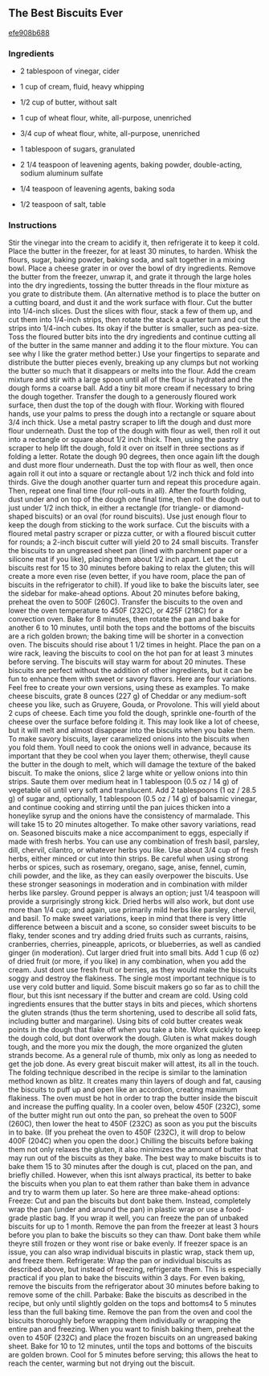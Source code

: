## The Best Biscuits Ever

[efe908b688](http://www.epicurious.com/recipes/food/views/the-best-biscuits-ever-381470)

### Ingredients

 - 2 tablespoon of vinegar, cider

 - 1 cup of cream, fluid, heavy whipping

 - 1/2 cup of butter, without salt

 - 1 cup of wheat flour, white, all-purpose, unenriched

 - 3/4 cup of wheat flour, white, all-purpose, unenriched

 - 1 tablespoon of sugars, granulated

 - 2 1/4 teaspoon of leavening agents, baking powder, double-acting, sodium aluminum sulfate

 - 1/4 teaspoon of leavening agents, baking soda

 - 1/2 teaspoon of salt, table

### Instructions

Stir the vinegar into the cream to acidify it, then refrigerate it to keep it cold. Place the butter in the freezer, for at least 30 minutes, to harden. Whisk the flours, sugar, baking powder, baking soda, and salt together in a mixing bowl. Place a cheese grater in or over the bowl of dry ingredients. Remove the butter from the freezer, unwrap it, and grate it through the large holes into the dry ingredients, tossing the butter threads in the flour mixture as you grate to distribute them. (An alternative method is to place the butter on a cutting board, and dust it and the work surface with flour. Cut the butter into 1/4-inch slices. Dust the slices with flour, stack a few of them up, and cut them into 1/4-inch strips, then rotate the stack a quarter turn and cut the strips into 1/4-inch cubes. Its okay if the butter is smaller, such as pea-size. Toss the floured butter bits into the dry ingredients and continue cutting all of the butter in the same manner and adding it to the flour mixture. You can see why I like the grater method better.) Use your fingertips to separate and distribute the butter pieces evenly, breaking up any clumps but not working the butter so much that it disappears or melts into the flour. Add the cream mixture and stir with a large spoon until all of the flour is hydrated and the dough forms a coarse ball. Add a tiny bit more cream if necessary to bring the dough together. Transfer the dough to a generously floured work surface, then dust the top of the dough with flour. Working with floured hands, use your palms to press the dough into a rectangle or square about 3/4 inch thick. Use a metal pastry scraper to lift the dough and dust more flour underneath. Dust the top of the dough with flour as well, then roll it out into a rectangle or square about 1/2 inch thick. Then, using the pastry scraper to help lift the dough, fold it over on itself in three sections as if folding a letter. Rotate the dough 90 degrees, then once again lift the dough and dust more flour underneath. Dust the top with flour as well, then once again roll it out into a square or rectangle about 1/2 inch thick and fold into thirds. Give the dough another quarter turn and repeat this procedure again. Then, repeat one final time (four roll-outs in all). After the fourth folding, dust under and on top of the dough one final time, then roll the dough out to just under 1/2 inch thick, in either a rectangle (for triangle- or diamond-shaped biscuits) or an oval (for round biscuits). Use just enough flour to keep the dough from sticking to the work surface. Cut the biscuits with a floured metal pastry scraper or pizza cutter, or with a floured biscuit cutter for rounds; a 2-inch biscuit cutter will yield 20 to 24 small biscuits. Transfer the biscuits to an ungreased sheet pan (lined with parchment paper or a silicone mat if you like), placing them about 1/2 inch apart. Let the cut biscuits rest for 15 to 30 minutes before baking to relax the gluten; this will create a more even rise (even better, if you have room, place the pan of biscuits in the refrigerator to chill). If youd like to bake the biscuits later, see the sidebar for make-ahead options. About 20 minutes before baking, preheat the oven to 500F (260C). Transfer the biscuits to the oven and lower the oven temperature to 450F (232C), or 425F (218C) for a convection oven. Bake for 8 minutes, then rotate the pan and bake for another 6 to 10 minutes, until both the tops and the bottoms of the biscuits are a rich golden brown; the baking time will be shorter in a convection oven. The biscuits should rise about 1 1/2 times in height. Place the pan on a wire rack, leaving the biscuits to cool on the hot pan for at least 3 minutes before serving. The biscuits will stay warm for about 20 minutes. These biscuits are perfect without the addition of other ingredients, but it can be fun to enhance them with sweet or savory flavors. Here are four variations. Feel free to create your own versions, using these as examples. To make cheese biscuits, grate 8 ounces (227 g) of Cheddar or any medium-soft cheese you like, such as Gruyere, Gouda, or Provolone. This will yield about 2 cups of cheese. Each time you fold the dough, sprinkle one-fourth of the cheese over the surface before folding it. This may look like a lot of cheese, but it will melt and almost disappear into the biscuits when you bake them. To make savory biscuits, layer caramelized onions into the biscuits when you fold them. Youll need to cook the onions well in advance, because its important that they be cool when you layer them; otherwise, theyll cause the butter in the dough to melt, which will damage the texture of the baked biscuit. To make the onions, slice 2 large white or yellow onions into thin strips. Saute them over medium heat in 1 tablespoon (0.5 oz / 14 g) of vegetable oil until very soft and translucent. Add 2 tablespoons (1 oz / 28.5 g) of sugar and, optionally, 1 tablespoon (0.5 oz / 14 g) of balsamic vinegar, and continue cooking and stirring until the pan juices thicken into a honeylike syrup and the onions have the consistency of marmalade. This will take 15 to 20 minutes altogether. To make other savory variations, read on. Seasoned biscuits make a nice accompaniment to eggs, especially if made with fresh herbs. You can use any combination of fresh basil, parsley, dill, chervil, cilantro, or whatever herbs you like. Use about 3/4 cup of fresh herbs, either minced or cut into thin strips. Be careful when using strong herbs or spices, such as rosemary, oregano, sage, anise, fennel, cumin, chili powder, and the like, as they can easily overpower the biscuits. Use these stronger seasonings in moderation and in combination with milder herbs like parsley. Ground pepper is always an option; just 1/4 teaspoon will provide a surprisingly strong kick. Dried herbs will also work, but dont use more than 1/4 cup; and again, use primarily mild herbs like parsley, chervil, and basil. To make sweet variations, keep in mind that there is very little difference between a biscuit and a scone, so consider sweet biscuits to be flaky, tender scones and try adding dried fruits such as currants, raisins, cranberries, cherries, pineapple, apricots, or blueberries, as well as candied ginger (in moderation). Cut larger dried fruit into small bits. Add 1 cup (6 oz) of dried fruit (or more, if you like) in any combination, when you add the cream. Just dont use fresh fruit or berries, as they would make the biscuits soggy and destroy the flakiness. The single most important technique is to use very cold butter and liquid. Some biscuit makers go so far as to chill the flour, but this isnt necessary if the butter and cream are cold. Using cold ingredients ensures that the butter stays in bits and pieces, which shortens the gluten strands (thus the term shortening, used to describe all solid fats, including butter and margarine). Using bits of cold butter creates weak points in the dough that flake off when you take a bite. Work quickly to keep the dough cold, but dont overwork the dough. Gluten is what makes dough tough, and the more you mix the dough, the more organized the gluten strands become. As a general rule of thumb, mix only as long as needed to get the job done. As every great biscuit maker will attest, its all in the touch. The folding technique described in the recipe is similar to the lamination method known as blitz. It creates many thin layers of dough and fat, causing the biscuits to puff up and open like an accordion, creating maximum flakiness. The oven must be hot in order to trap the butter inside the biscuit and increase the puffing quality. In a cooler oven, below 450F (232C), some of the butter might run out onto the pan, so preheat the oven to 500F (260C), then lower the heat to 450F (232C) as soon as you put the biscuits in to bake. (If you preheat the oven to 450F (232C), it will drop to below 400F (204C) when you open the door.) Chilling the biscuits before baking them not only relaxes the gluten, it also minimizes the amount of butter that may run out of the biscuits as they bake. The best way to make biscuits is to bake them 15 to 30 minutes after the dough is cut, placed on the pan, and briefly chilled. However, when this isnt always practical, its better to bake the biscuits when you plan to eat them rather than bake them in advance and try to warm them up later. So here are three make-ahead options: Freeze: Cut and pan the biscuits but dont bake them. Instead, completely wrap the pan (under and around the pan) in plastic wrap or use a food-grade plastic bag. If you wrap it well, you can freeze the pan of unbaked biscuits for up to 1 month. Remove the pan from the freezer at least 3 hours before you plan to bake the biscuits so they can thaw. Dont bake them while theyre still frozen or they wont rise or bake evenly. If freezer space is an issue, you can also wrap individual biscuits in plastic wrap, stack them up, and freeze them. Refrigerate: Wrap the pan or individual biscuits as described above, but instead of freezing, refrigerate them. This is especially practical if you plan to bake the biscuits within 3 days. For even baking, remove the biscuits from the refrigerator about 30 minutes before baking to remove some of the chill. Parbake: Bake the biscuits as described in the recipe, but only until slightly golden on the tops and bottoms4 to 5 minutes less than the full baking time. Remove the pan from the oven and cool the biscuits thoroughly before wrapping them individually or wrapping the entire pan and freezing. When you want to finish baking them, preheat the oven to 450F (232C) and place the frozen biscuits on an ungreased baking sheet. Bake for 10 to 12 minutes, until the tops and bottoms of the biscuits are golden brown. Cool for 5 minutes before serving; this allows the heat to reach the center, warming but not drying out the biscuit.